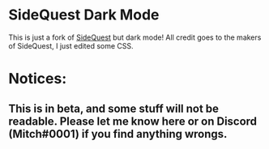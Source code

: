 # SideQuest Dark Mode 
This is just a fork of [SideQuest](https://github.com/the-expanse/SideQues) but dark mode!
All credit goes to the makers of SideQuest, I just edited some CSS.
# Notices:
## This is in beta, and some stuff will not be readable. Please let me know here or on Discord (Mitch#0001) if you find anything wrongs.
